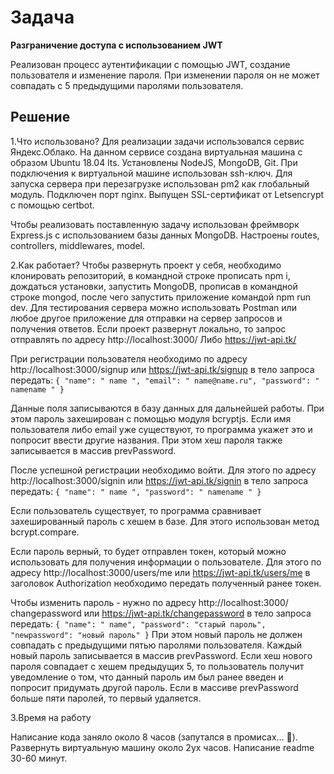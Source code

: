 # Задача 
**Разграничение доступа с использованием JWT**

Реализован процесс аутентификации с помощью JWT, создание пользователя и изменение пароля. При изменении пароля он не может совпадать с 5 предыдущими паролями пользователя.

## Решение
1.Что использовано?
Для реализации задачи использовался сервис Яндекс.Облако.
На данном сервисе создана виртуальная машина с образом Ubuntu 18.04 lts.
Установлены NodeJS, MongoDB, Git.
При подключения к виртуальной машине использован ssh-ключ.
Для запуска сервера при перезагрузке использован pm2 как глобальный модуль.
Подключен порт nginx.
Выпущен SSL-сертификат от Letsencrypt с помощью certbot.

Чтобы реализовать поставленную задачу использован фреймворк Express.js с использованием базы данных MongoDB.
Настроены routes, controllers, middlewares, model.

2.Как работает?
Чтобы развернуть проект у себя, необходимо клонировать репозиторий, в командной строке прописать npm i, дождаться установки, запустить MongoDB, прописав в командной строке mongod, после чего запустить приложение командой npm run dev.
	Для тестирования сервера можно использовать Postman или любое другое приложение для отправки на сервер запросов и получения ответов. Если проект развернут локально, то запрос отправлять по адресу http://localhost:3000/
	Либо https://jwt-api.tk/
 
При регистрации пользователя необходимо по адресу http://localhost:3000/signup или https://jwt-api.tk/signup в тело запроса передать:
`
{
    "name": " name ",
    "email": " name@name.ru",
    "password": " namename "
}
`

Данные поля записываются в базу данных для дальнейшей работы. При этом пароль захеширован с помощью модуля bcryptjs.
Если имя пользователя либо email уже существуют, то программа укажет это и попросит ввести другие названия.
При этом хеш пароля также записывается в массив prevPassword.

После успешной регистрации необходимо войти. Для этого по адресу http://localhost:3000/signin или https://jwt-api.tk/signin в тело запроса передать:
`
{
    "name": " name ",
    "password": " namename "
}
`

Если пользователь существует, то программа сравнивает захешированный пароль с хешем в базе. Для этого использован метод bcrypt.compare.

Если пароль верный, то будет отправлен токен, который можно использовать для получения информации о пользователе. Для этого по адресу http://localhost:3000/users/me или https://jwt-api.tk/users/me в заголовок Authorization необходимо передать полученный ранее токен.

Чтобы изменить пароль - нужно по адресу http://localhost:3000/ changepassword или https://jwt-api.tk/changepassword в тело запроса передать:
`
{
    "name": " name",
    "password": "старый пароль",
    "newpassword": "новый пароль"
}
`
	При этом новый пароль не должен совпадать с предыдущими пятью паролями пользователя. Каждый новый пароль записывается в массив prevPassword. Если хеш нового пароля совпадает с хешем предыдущих 5, то пользователь получит уведомление о том, что данный пароль им был ранее введен и попросит придумать другой пароль. Если в массиве prevPassword больше пяти паролей, то первый удаляется.

3.Время на работу
 
Написание кода заняло около 8 часов (запутался в промисах… ).
Развернуть виртуальную машину около 2ух часов.
Написание readme 30-60 минут.
